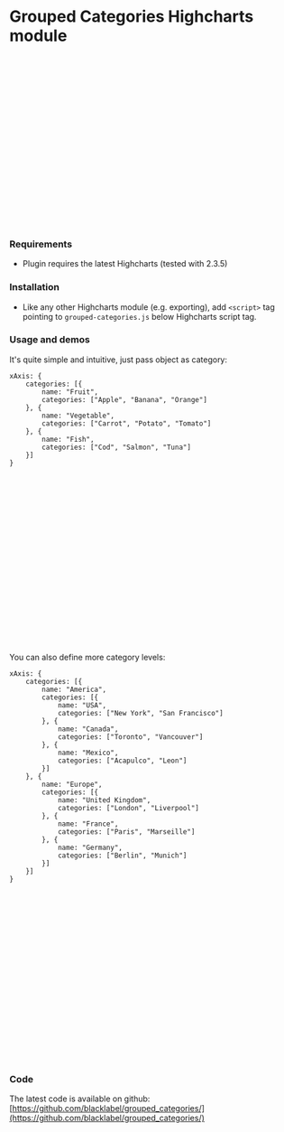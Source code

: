 <script src="http://code.jquery.com/jquery-1.9.1.min.js"></script>
<script src="http://code.highcharts.com/highcharts.js"></script>
<script src="./grouped-categories.js"></script>

# Grouped Categories Highcharts module

<div id="chart" style="height: 300px"></div>
<script>
window.chart = new Highcharts.Chart({
    chart: {
        renderTo: "chart",
        type: "column"
    },
    title: {
	    text: null
    },
    series: [{
        data: [4, 14, 18, 5, 6, 5, 14, 15, 18]
    }],
    xAxis: {
        categories: [{
            name: "Fruit",
            categories: ["Apple", "Banana", "Orange"]
        }, {
            name: "Vegetable",
            categories: ["Carrot", "Potato", "Tomato"]
        }, {
            name: "Fish",
            categories: ["Cod", "Salmon", "Tuna"]
        }]
    }
});
</script>

### Requirements

* Plugin requires the latest Highcharts (tested with 2.3.5)

### Installation

* Like any other Highcharts module (e.g. exporting), add `<script>` tag pointing to `grouped-categories.js` below Highcharts script tag.

### Usage and demos

It's quite simple and intuitive, just pass object as category:

```
xAxis: {
    categories: [{
        name: "Fruit",
        categories: ["Apple", "Banana", "Orange"]
    }, {
        name: "Vegetable",
        categories: ["Carrot", "Potato", "Tomato"]
    }, {
        name: "Fish",
        categories: ["Cod", "Salmon", "Tuna"]
    }]
}
```

<div id="chart-basic" style="height: 300px"></div>
<script>
window.chart = new Highcharts.Chart({
    chart: {
        renderTo: "chart-basic",
        type: "column"
    },
    series: [{
        data: [4, 14, 18, 5, 6, 5, 14, 15, 18]
    }],
    xAxis: {
        categories: [{
            name: "Fruit",
            categories: ["Apple", "Banana", "Orange"]
        }, {
            name: "Vegetable",
            categories: ["Carrot", "Potato", "Tomato"]
        }, {
            name: "Fish",
            categories: ["Cod", "Salmon", "Tuna"]
        }]
    }
});
</script>



You can also define more category levels:

```
xAxis: {
    categories: [{
        name: "America",
        categories: [{
            name: "USA",
            categories: ["New York", "San Francisco"]
        }, {
            name: "Canada",
            categories: ["Toronto", "Vancouver"]
        }, {
            name: "Mexico",
            categories: ["Acapulco", "Leon"]
        }]
    }, {
        name: "Europe",
        categories: [{
            name: "United Kingdom",
            categories: ["London", "Liverpool"]
        }, {
            name: "France",
            categories: ["Paris", "Marseille"]
        }, {
            name: "Germany",
            categories: ["Berlin", "Munich"]
        }]
    }]
}
```

<div id="chart-more" style="height: 300px;"></div>
<script>
window.chart = new Highcharts.Chart({
  chart: {
    renderTo: "chart-more",
    type: "column"
  },
  series: [{
    data: [19, 6, 2, 1, 9, 4, 15, 2, 9, 11, 16, 18]
  }],
  xAxis: {
    categories: [{
      name: "America",
      categories: [{
        name: "USA",
        categories: ["New York", "San Francisco"]
      }, {
        name: "Canada",
        categories: ["Toronto", "Vancouver"]
      }, {
        name: "Mexico",
        categories: ["Acapulco", "Leon"]
      }]
    }, {
      name: "Europe",
      categories: [{
        name: "United Kingdom",
        categories: ["London", "Liverpool"]
      }, {
        name: "France",
        categories: ["Paris", "Marseille"]
      }, {
        name: "Germany",
        categories: ["Berlin", "Munich"]
      }]
    }]
  }
});
</script>


### Code

The latest code is available on github: [https://github.com/blacklabel/grouped_categories/](https://github.com/blacklabel/grouped_categories/)